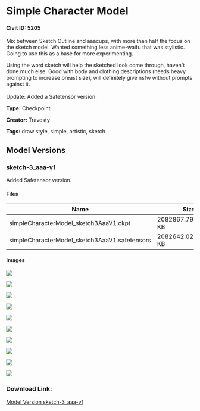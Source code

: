 # Simple Character Model

#### Civit ID: 5205

<p>Mix between Sketch Outline and aaacups, with more than half the focus on the sketch model. Wanted something less anime-waifu that was stylistic. Going to use this as a base for more experimenting. <br /></p><p>Using the word sketch will help the sketched look come through, haven't done much else. Good with body and clothing descriptions (needs heavy prompting to increase breast size), will definitely give nsfw without prompts against it.<br /><br />Update: Added a Safetensor version. </p>

**Type:** Checkpoint

**Creator:** Travesty

**Tags:** draw style, simple, artistic, sketch

## Model Versions

### sketch-3_aaa-v1

<p>Added Safetensor version. </p>

#### Files

| Name | Size | Type | Format | Download Url | AutoV1 | AutoV2 | SHA256 | CRC32 | BLAKE3 |
| --- | --- | --- | --- | --- | --- | --- | --- | --- | --- |
| simpleCharacterModel_sketch3AaaV1.ckpt | 2082867.794921875 KB | Model | PickleTensor | https://civitai.com/api/download/models/6036?type=Model&format=PickleTensor&size=full&fp=fp16 | 4D5545D4 | 98F183FA63 | 98F183FA63129E0662F92371C997A2748DE8E10F5054D8C36CDC6A76194D3FD5 | 2D120594 | DFB405C5D7C8DD23843712A8A7A1F2E23D047A9CD3B4428E7ABF898FDA6653B4 |
| simpleCharacterModel_sketch3AaaV1.safetensors | 2082642.022460938 KB | Model | SafeTensor | https://civitai.com/api/download/models/6036 | 28BEE7AA | 340579FD42 | 340579FD42B259CB3F800E691530C8AAB0DF187D8ED3388F2C38DABECF10D359 | F991362E | 51481B3B223473B90B8E1F7A3C917868D3CCCBE2024CBD48B0DB59624C645B41 |

#### Images

<p><img src="https://image.civitai.com/xG1nkqKTMzGDvpLrqFT7WA/c18a005d-fbbd-41a3-afe2-e700a8379b00/width=450/51819.jpeg" /></p>

<p><img src="https://image.civitai.com/xG1nkqKTMzGDvpLrqFT7WA/429cebce-5a41-4467-37d9-4500b5ef6d00/width=450/51828.jpeg" /></p>

<p><img src="https://image.civitai.com/xG1nkqKTMzGDvpLrqFT7WA/10ea3680-d092-415e-116a-c5cc28562d00/width=450/51827.jpeg" /></p>

<p><img src="https://image.civitai.com/xG1nkqKTMzGDvpLrqFT7WA/d533c527-3265-4fa8-39f4-341475407d00/width=450/51826.jpeg" /></p>

<p><img src="https://image.civitai.com/xG1nkqKTMzGDvpLrqFT7WA/38876415-c7c1-46c1-17f0-41536881ba00/width=450/51825.jpeg" /></p>

<p><img src="https://image.civitai.com/xG1nkqKTMzGDvpLrqFT7WA/ea167bd2-9b28-4916-044d-0f7b90a59b00/width=450/51824.jpeg" /></p>

<p><img src="https://image.civitai.com/xG1nkqKTMzGDvpLrqFT7WA/7de9f4a6-afc3-4b1e-5ead-b6d677dae800/width=450/51823.jpeg" /></p>

<p><img src="https://image.civitai.com/xG1nkqKTMzGDvpLrqFT7WA/d694bede-28d0-4749-e433-be39435f0800/width=450/51822.jpeg" /></p>

<p><img src="https://image.civitai.com/xG1nkqKTMzGDvpLrqFT7WA/6627d0aa-3829-4da5-318a-d13dd058d700/width=450/51821.jpeg" /></p>

<p><img src="https://image.civitai.com/xG1nkqKTMzGDvpLrqFT7WA/8c310620-473d-41f7-f796-ee7359132100/width=450/51820.jpeg" /></p>

### Download Link:

[Model Version sketch-3_aaa-v1](https://civitai.com/api/download/models/6036)

